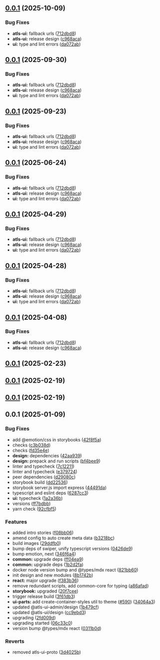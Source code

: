 

## [0.0.1](https://github.com/atls/hyperion/compare/@atls-ui/design@0.0.1...@atls-ui/design@0.0.1) (2025-10-09)


### Bug Fixes


* **atls-ui:** fallback urls ([712dbd8](https://github.com/atls/hyperion/commit/712dbd82e1a5febbe1c39c52a4a3a7bc783fda7e))
* **atls-ui:** release design ([c968aca](https://github.com/atls/hyperion/commit/c968aca1219f604ad910b6f2613dee3dbb6254c6))
* **ui:** type and lint errors ([da072ab](https://github.com/atls/hyperion/commit/da072abf91f465b4a6f0b736e2b26c78a2891d1d))





## [0.0.1](https://github.com/atls/hyperion/compare/@atls-ui/design@0.0.1...@atls-ui/design@0.0.1) (2025-09-30)


### Bug Fixes


* **atls-ui:** fallback urls ([712dbd8](https://github.com/atls/hyperion/commit/712dbd82e1a5febbe1c39c52a4a3a7bc783fda7e))
* **atls-ui:** release design ([c968aca](https://github.com/atls/hyperion/commit/c968aca1219f604ad910b6f2613dee3dbb6254c6))
* **ui:** type and lint errors ([da072ab](https://github.com/atls/hyperion/commit/da072abf91f465b4a6f0b736e2b26c78a2891d1d))





## [0.0.1](https://github.com/atls/hyperion/compare/@atls-ui/design@0.0.1...@atls-ui/design@0.0.1) (2025-09-23)


### Bug Fixes


* **atls-ui:** fallback urls ([712dbd8](https://github.com/atls/hyperion/commit/712dbd82e1a5febbe1c39c52a4a3a7bc783fda7e))
* **atls-ui:** release design ([c968aca](https://github.com/atls/hyperion/commit/c968aca1219f604ad910b6f2613dee3dbb6254c6))
* **ui:** type and lint errors ([da072ab](https://github.com/atls/hyperion/commit/da072abf91f465b4a6f0b736e2b26c78a2891d1d))





## [0.0.1](https://github.com/atls/hyperion/compare/@atls-ui/design@0.0.1...@atls-ui/design@0.0.1) (2025-06-24)


### Bug Fixes


* **atls-ui:** fallback urls ([712dbd8](https://github.com/atls/hyperion/commit/712dbd82e1a5febbe1c39c52a4a3a7bc783fda7e))
* **atls-ui:** release design ([c968aca](https://github.com/atls/hyperion/commit/c968aca1219f604ad910b6f2613dee3dbb6254c6))
* **ui:** type and lint errors ([da072ab](https://github.com/atls/hyperion/commit/da072abf91f465b4a6f0b736e2b26c78a2891d1d))





## [0.0.1](https://github.com/atls/hyperion/compare/@atls-ui/design@0.0.1...@atls-ui/design@0.0.1) (2025-04-29)


### Bug Fixes


* **atls-ui:** fallback urls ([712dbd8](https://github.com/atls/hyperion/commit/712dbd82e1a5febbe1c39c52a4a3a7bc783fda7e))
* **atls-ui:** release design ([c968aca](https://github.com/atls/hyperion/commit/c968aca1219f604ad910b6f2613dee3dbb6254c6))
* **ui:** type and lint errors ([da072ab](https://github.com/atls/hyperion/commit/da072abf91f465b4a6f0b736e2b26c78a2891d1d))





## [0.0.1](https://github.com/atls/hyperion/compare/@atls-ui/design@0.0.1...@atls-ui/design@0.0.1) (2025-04-28)


### Bug Fixes


* **atls-ui:** fallback urls ([712dbd8](https://github.com/atls/hyperion/commit/712dbd82e1a5febbe1c39c52a4a3a7bc783fda7e))
* **atls-ui:** release design ([c968aca](https://github.com/atls/hyperion/commit/c968aca1219f604ad910b6f2613dee3dbb6254c6))
* **ui:** type and lint errors ([da072ab](https://github.com/atls/hyperion/commit/da072abf91f465b4a6f0b736e2b26c78a2891d1d))





## [0.0.1](https://github.com/atls/hyperion/compare/@atls-ui/design@0.0.1...@atls-ui/design@0.0.1) (2025-04-08)


### Bug Fixes


* **atls-ui:** fallback urls ([712dbd8](https://github.com/atls/hyperion/commit/712dbd82e1a5febbe1c39c52a4a3a7bc783fda7e))
* **atls-ui:** release design ([c968aca](https://github.com/atls/hyperion/commit/c968aca1219f604ad910b6f2613dee3dbb6254c6))





## [0.0.1](https://github.com/atls/hyperion/compare/@atls-ui/design@0.0.1...@atls-ui/design@0.0.1) (2025-02-23)






## [0.0.1](https://github.com/atls/hyperion/compare/@atls-ui/design@0.0.1...@atls-ui/design@0.0.1) (2025-02-19)






## [0.0.1](https://github.com/atls/hyperion/compare/@atls-ui/design@0.0.1...@atls-ui/design@0.0.1) (2025-02-19)






## 0.0.1 (2025-01-09)


### Bug Fixes


* add @emotion/css in storybooks ([42f8f5a](https://github.com/atls/hyperion/commit/42f8f5a1ae5474203287ba6700376c669d4dd333))
* checks ([c3b038d](https://github.com/atls/hyperion/commit/c3b038da985348c16b3ef82f6486aa4884a34e2d))
* checks ([fd35e4e](https://github.com/atls/hyperion/commit/fd35e4e5ee760fed44fc51d0dfc1d3fffaa27a9c))
* **design:** dependencies ([42aa939](https://github.com/atls/hyperion/commit/42aa939cbaa6c5924181bd34e639f026320fdb4e))
* **design:** prepack and run scripts ([bf4bee9](https://github.com/atls/hyperion/commit/bf4bee912a8cbd78c0b532d9f7504a75bef2a473))
* linter and typecheck ([7c12211](https://github.com/atls/hyperion/commit/7c122114184b40e9a06e6404489b23e0ba3ee5d4))
* linter and typecheck ([e379724](https://github.com/atls/hyperion/commit/e379724b7dbf3c8cba2b0b94647239b0b37c5fb8))
* peer dependencies ([d29080c](https://github.com/atls/hyperion/commit/d29080cb0950b04e65ab7755571e350d3450b4dd))
* storybook build ([dd22536](https://github.com/atls/hyperion/commit/dd22536d1e17c56fc8a3e661f5ddc73c288ac18d))
* storybook server.js import express ([44491da](https://github.com/atls/hyperion/commit/44491da232b935a45bd3594570fe851a8e9c906d))
* typescript and eslint deps ([6287cc3](https://github.com/atls/hyperion/commit/6287cc31ba27cc3cf736c38c851021e21aec6659))
* **ui:** typecheck ([1a2a36b](https://github.com/atls/hyperion/commit/1a2a36b8baeececd0b929dcdb94da3d38ae8ad1e))
* versions ([ff7bdbb](https://github.com/atls/hyperion/commit/ff7bdbb281c9f6e732b06461a0c633c8cc010e46))
* yarn check ([92cfbf5](https://github.com/atls/hyperion/commit/92cfbf59a0ff41d018182b33e3c47d3c28e5a407))

### Features


* added intro stories ([f08bb06](https://github.com/atls/hyperion/commit/f08bb060134d8baf8a078bd40febe572a17161e2))
* amend config to auto create meta data ([b3218bc](https://github.com/atls/hyperion/commit/b3218bc9c0a016c2ac6a7108d8f91e7b0d68eee6))
* build images ([29ddfb0](https://github.com/atls/hyperion/commit/29ddfb0f3076a9494db44b491766083f4e7f3ebf))
* bump deps of swiper, unify typescript versions ([0426de9](https://github.com/atls/hyperion/commit/0426de9e4932495b3fc8c3caef4084af452a1342))
* bump emotion, next ([346f6a4](https://github.com/atls/hyperion/commit/346f6a43978912f3be4b09031933ab2a572907b2))
* **common:** upgrade deps ([ff04ea9](https://github.com/atls/hyperion/commit/ff04ea97e10efa26d27a27c37337e5afc62e47bb))
* **common:** upgrade deps ([1b2d2fa](https://github.com/atls/hyperion/commit/1b2d2fac134ec0c834b9410dcf783d2a80278691))
* docker node version bump and @types/mdx react ([821bb60](https://github.com/atls/hyperion/commit/821bb6085148c80580ee592b738461f6969b2e4b))
* init design and new modules ([8b1742b](https://github.com/atls/hyperion/commit/8b1742b9a543f2567dd1fd141d555a5c412cde52))
* **react:** major upgrade ([f383b36](https://github.com/atls/hyperion/commit/f383b36618f9daa1b137b394de7a55a03bec25b4))
* remove redundant scripts, add common-core for typing ([a86afad](https://github.com/atls/hyperion/commit/a86afada79aabd598bfbeadb0edc41578a13b327))
* **storybook:** upgraded ([20f7cee](https://github.com/atls/hyperion/commit/20f7ceeef213d67d762b33ac0fc3447ffcb8b4d6))
* trigger release build ([3f61db3](https://github.com/atls/hyperion/commit/3f61db343c09eb0621b24e15ea5f8c96ef1055b5))
* **ui-parts:** add create-container-styles util to theme ([#590](https://github.com/atls/hyperion/issues/590)) ([34064a3](https://github.com/atls/hyperion/commit/34064a384192b781fd6d667857f568d4f42228a4))
* updated @atls-ui-admin/design ([1b479cf](https://github.com/atls/hyperion/commit/1b479cfa78d73f2672d1f35a96427737cbaf5f9f))
* updated @atls-ui/design ([cc9ebd3](https://github.com/atls/hyperion/commit/cc9ebd3d48d17fc494137909fbd9b7ed5ea1f4ff))
* upgrading ([2fd009d](https://github.com/atls/hyperion/commit/2fd009d9b9fcf0440e865f48ad8571adda170de6))
* upgrading started ([06c33c0](https://github.com/atls/hyperion/commit/06c33c0ac8f7869b55d3f1e7d476edfa99279e18))
* version bump @types/mdx react ([0311b0d](https://github.com/atls/hyperion/commit/0311b0d19afd9d81adccc129ebe2abb636fd4064))

### Reverts


* removed atls-ui-proto ([3d4025b](https://github.com/atls/hyperion/commit/3d4025bd425f292fbf85e2512e47e1b147613698))


